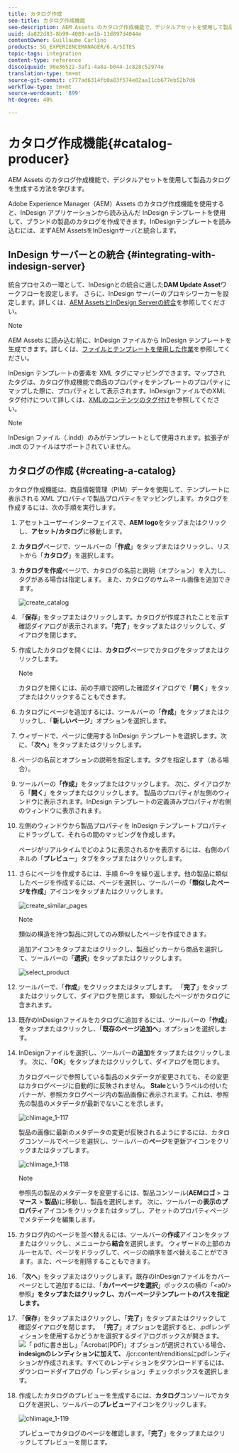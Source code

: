 ```yaml
---
title: カタログ作成
seo-title: カタログ作成機能
seo-description: AEM Assets のカタログ作成機能で、デジタルアセットを使用して製品カタログを生成する方法を学びます。
uuid: da822d83-8b99-4089-ae1b-11d897d4044e
contentOwner: Guillaume Carlino
products: SG_EXPERIENCEMANAGER/6.4/SITES
topic-tags: integration
content-type: reference
discoiquuid: 90e36522-3af1-4a8a-b044-1c828c52974e
translation-type: tm+mt
source-git-commit: c777ad6314fb0a83f574e82aa11cb677eb52b7d6
workflow-type: tm+mt
source-wordcount: '899'
ht-degree: 40%

---
```



# カタログ作成機能{#catalog-producer}

AEM Assets のカタログ作成機能で、デジタルアセットを使用して製品カタログを生成する方法を学びます。

Adobe Experience Manager（AEM）Assets のカタログ作成機能を使用すると、InDesign アプリケーションから読み込んだ InDesign テンプレートを使用して、ブランドの製品のカタログを作成できます。InDesignテンプレートを読み込むには、まずAEM AssetsをInDesignサーバと統合します。

## InDesign サーバーとの統合 {#integrating-with-indesign-server}

統合プロセスの一環として、InDesignとの統合に適した&#x200B;**DAM Update Asset**&#x200B;ワークフローを設定します。 さらに、InDesign サーバーのプロキシワーカーを設定します。詳しくは、[AEM AssetsとInDesign Serverの統合](/help/assets/indesign.md)を参照してください。

>[!NOTE]
>
>AEM Assets に読み込む前に、InDesign ファイルから InDesign テンプレートを生成できます。詳しくは、[ファイルとテンプレートを使用した作業](https://helpx.adobe.com/jp/indesign/using/files-templates.html)を参照してください。
>
>InDesign テンプレートの要素を XML タグにマッピングできます。マップされたタグは、カタログ作成機能で商品のプロパティをテンプレートのプロパティにマップした際に、プロパティとして表示されます。InDesignファイルでのXMLタグ付けについて詳しくは、[XMLのコンテンツのタグ付け](https://helpx.adobe.com/jp/indesign/using/tagging-content-xml.html)を参照してください。

>[!NOTE]
>
>InDesign ファイル（.indd）のみがテンプレートとして使用されます。拡張子が .indt のファイルはサポートされていません。

## カタログの作成  {#creating-a-catalog}

カタログ作成機能は、商品情報管理（PIM）データを使用して、テンプレートに表示される XML プロパティで製品プロパティをマッピングします。カタログを作成するには、次の手順を実行します。

1. アセットユーザーインターフェイスで、**AEM logo**&#x200B;をタップまたはクリックし、**アセット/カタログ**&#x200B;に移動します。
1. **カタログ**&#x200B;ページで、ツールバーの「**作成**」をタップまたはクリックし、リストから「**カタログ**」を選択します。
1. **カタログを作成**&#x200B;ページで、カタログの名前と説明（オプション）を入力し、タグがある場合は指定します。 また、カタログのサムネール画像を追加できます。

   ![create_catalog](assets/create_catalog.png)

1. 「**保存**」をタップまたはクリックします。カタログが作成されたことを示す確認ダイアログが表示されます。「**完了**」をタップまたはクリックして、ダイアログを閉じます。
1. 作成したカタログを開くには、**カタログ**&#x200B;ページでカタログをタップまたはクリックします。

   >[!NOTE]
   >
   >カタログを開くには、前の手順で説明した確認ダイアログで「**開く**」をタップまたはクリックすることもできます。

1. カタログにページを追加するには、ツールバーの「**作成**」をタップまたはクリックし、「**新しいページ**」オプションを選択します。
1. ウィザードで、ページに使用する InDesign テンプレートを選択します。次に、「**次へ**」をタップまたはクリックします。
1. ページの名前とオプションの説明を指定します。タグを指定します（ある場合）。
1. ツールバーの&#x200B;**「作成」**&#x200B;をタップまたはクリックします。 次に、ダイアログから「**開く**」をタップまたはクリックします。 製品のプロパティが左側のウィンドウに表示されます。InDesign テンプレートの定義済みプロパティが右側のウィンドウに表示されます。
1. 左側のウィンドウから製品プロパティを InDesign テンプレートプロパティにドラッグして、それらの間のマッピングを作成します。

   ページがリアルタイムでどのように表示されるかを表示するには、右側のパネルの「**プレビュー**」タブをタップまたはクリックします。

1. さらにページを作成するには、手順 6～9 を繰り返します。他の製品に類似したページを作成するには、ページを選択し、ツールバーの「**類似したページを作成**」アイコンをタップまたはクリックします。

   ![create_similar_pages](assets/create_similar_pages.png)

   >[!NOTE]
   >
   >類似の構造を持つ製品に対してのみ類似したページを作成できます。

   追加アイコンをタップまたはクリックし、製品ピッカーから商品を選択して、ツールバーの「**選択**」をタップまたはクリックします。

   ![select_product](assets/select_product.png)

1. ツールバーで、「**作成**」をクリックまたはタップします。 「**完了**」をタップまたはクリックして、ダイアログを閉じます。 類似したページがカタログに含まれます。
1. 既存のInDesignファイルをカタログに追加するには、ツールバーの「**作成**」をタップまたはクリックし、「**既存のページ追加へ**」オプションを選択します。
1. InDesignファイルを選択し、ツールバーの&#x200B;**追加**&#x200B;をタップまたはクリックします。 次に、「**OK**」をタップまたはクリックして、ダイアログを閉じます。

   カタログページで参照している製品のメタデータが変更されても、その変更はカタログページに自動的に反映されません。 **Stale**&#x200B;というラベルの付いたバナーが、参照カタログページ内の製品画像に表示されます。これは、参照先の製品のメタデータが最新でないことを示します。

   ![chlimage_1-117](assets/chlimage_1-117.png)

   製品の画像に最新のメタデータの変更が反映されるようにするには、カタログコンソールでページを選択し、ツールバーの&#x200B;**ページ**&#x200B;を更新アイコンをクリックまたはタップします。

   ![chlimage_1-118](assets/chlimage_1-118.png)

   >[!NOTE]
   >
   >参照先の製品のメタデータを変更するには、製品コンソール(**AEMロゴ** > **コマース** > **製品**)に移動し、製品を選択します。 次に、ツールバーの&#x200B;**表示のプロパティ**&#x200B;アイコンをクリックまたはタップし、アセットのプロパティページでメタデータを編集します。

1. カタログ内のページを並べ替えるには、ツールバーの&#x200B;**作成**&#x200B;アイコンをタップまたはクリックし、メニューから&#x200B;**結合**&#x200B;を選択します。 ウィザードの上部のカルーセルで、ページをドラッグして、ページの順序を並べ替えることができます。また、ページを削除することもできます。

1. 「**次へ**」をタップまたはクリックします。既存のInDesignファイルをカバーページとして追加するには、「**カバーページを選択**」ボックスの横の「&lt;a0/>参照&#x200B;**」をタップまたはクリックし、カバーページテンプレートのパスを指定します。**
1. 「**保存**」をタップまたはクリックし、「**完了**」をタップまたはクリックして確認ダイアログを閉じます。
「**完了**」オプションを選択すると、.pdfレンディションを使用するかどうかを選択するダイアログボックスが開きます。
   ![「](assets/CatalogPDF.png)
pdfに書き出し」「Acrobat(PDF)」オプションが選択されている場合、  **indesignのレンディションに加えて、** /jcr:content/renditionsにpdfレンディションが作成されます。すべてのレンディションをダウンロードするには、ダウンロードダイアログの「レンディション」チェックボックスを選択します。

1. 作成したカタログのプレビューを生成するには、**カタログ**&#x200B;コンソールでカタログを選択し、ツールバーの&#x200B;**プレビュー**&#x200B;アイコンをクリックします。

   ![chlimage_1-119](assets/chlimage_1-119.png)

   プレビューでカタログのページを確認します。「**完了**」をタップまたはクリックしてプレビューを閉じます。

